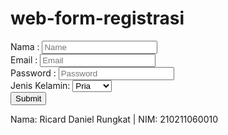 # web-form-registrasi
<!DOCTYPE html>
<html lang="en">
<head>
  <meta charset="UTF-8">
  <meta name="viewport" content="width=device-width, initial-scale=1.0">
  <title>Form Registrasi</title>
  <link href="https://cdn.jsdelivr.net/npm/bootstrap@5.3.2/dist/css/bootstrap.min.css" rel="stylesheet">
</head>
<body>
  <div class="container">
    <form action="">
      <div class="col-sm-10">
        <div class="form-group">
          <label for="name">Nama :</label>
          <input type="text" class="form-control" placeholder="Name" name="nama" required>
        </div>
        <div class="form-group">
          <label for="email">Email :</label>
          <input type="email" class="form-control" placeholder="Email" name="email" required>
        </div>
        <div class="form-group">
          <label for="password">Password :</label>
          <input type="password" class="form-control" placeholder="Password" name="Password" required>
        </div>
        <div class="form-group">
          <label for="jk">Jenis Kelamin:</label>
          <select class="form-control" id="jk">
            <option>Pria</option>
            <option>Wanita</option>
          </select>
        </div>
        <button type="submit" class="btn btn-primary">Submit</button>
      </div>
    </form>
  </div>

  <!-- Footer -->
  <footer class="bg-primary text-white text-center py-3 mt-5">
    <p>Nama: Ricard Daniel Rungkat | NIM: 210211060010 </p>
  </footer>
  <script src="https://cdn.jsdelivr.net/npm/bootstrap@5.3.2/dist/js/bootstrap.bundle.min.js"></script>
</body>
</html>
